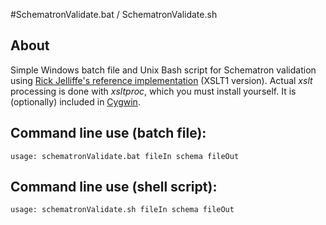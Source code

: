 #SchematronValidate.bat / SchematronValidate.sh

## About
Simple Windows batch file and Unix Bash script for Schematron validation using [Rick Jelliffe's reference implementation](http://www.schematron.com/implementation.html) (XSLT1 version). Actual *xslt* processing is done with *xsltproc*, which you must install yourself. It is (optionally) included in [Cygwin](http://www.cygwin.com/).

## Command line use (batch file):

`usage: schematronValidate.bat fileIn schema fileOut
`

## Command line use (shell script):

`usage: schematronValidate.sh fileIn schema fileOut
`
